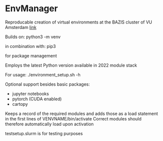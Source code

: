 # EnvManager

Reproducable creation of virtual environments
at the BAZIS cluster of VU Amsterdam
[link](https://bazis.readthedocs.io/en/latest/)

Builds on: python3 -m venv

in combination with: pip3 

for package management

Employs the latest Python version available in 2022 module stack

For usage:
./environment\_setup.sh -h 

Optional support besides basic packages:
- jupyter notebooks
- pytorch (CUDA enabled)
- cartopy

Keeps a record of the required modules
and adds those as a load statement in the 
first lines of VENVNAME/bin/activate
Correct modules should therefore automatically load 
upon activation

testsetup.slurm is for testing purposes
